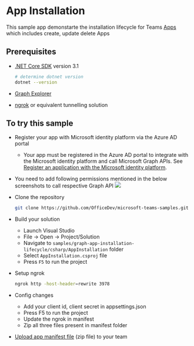 ﻿# App Installation

This sample app demonstarte the installation lifecycle for Teams [Apps](https://docs.microsoft.com/en-us/graph/api/resources/teamsappinstallation?view=graph-rest-1.0) which includes create, update delete Apps

## Prerequisites

- [.NET Core SDK](https://dotnet.microsoft.com/download) version 3.1

  ```bash
  # determine dotnet version
  dotnet --version
  ```
- [Graph Explorer](https://developer.microsoft.com/en-us/graph/graph-explorer)

- [ngrok](https://ngrok.com/) or equivalent tunnelling solution

## To try this sample

- Register your app with Microsoft identity platform via the Azure AD portal
  - Your app must be registered in the Azure AD portal to integrate with the Microsoft identity platform and call Microsoft Graph APIs. See [Register an application with the Microsoft identity platform](https://docs.microsoft.com/en-us/graph/auth-register-app-v2). 
- You need to add following permissions mentioned in the below screenshots to call respective Graph   API
![](https://user-images.githubusercontent.com/50989436/116118757-46c07a00-a6db-11eb-8813-8f800797b22e.png)
  
- Clone the repository 
   ```bash
   git clone https://github.com/OfficeDev/microsoft-teams-samples.git
   ```

- Build your solution

  - Launch Visual Studio
  - File -> Open -> Project/Solution
  - Navigate to `samples/graph-app-installation-lifecycle/csharp/AppInstallation` folder
  - Select `AppInstallation.csproj` file
  - Press `F5` to run the project

- Setup ngrok
  ```bash
  ngrok http -host-header=rewrite 3978
  ```

- Config changes
   - Add your client id, client secret in appsettings.json
   - Press F5 to run the project
   - Update the ngrok in manifest
   - Zip all three files present in manifest folder

- [Upload app manifest file](https://docs.microsoft.com/en-us/microsoftteams/platform/concepts/deploy-and-publish/apps-upload#load-your-package-into-teams) (zip file) to your team
  
 
  
  
 
